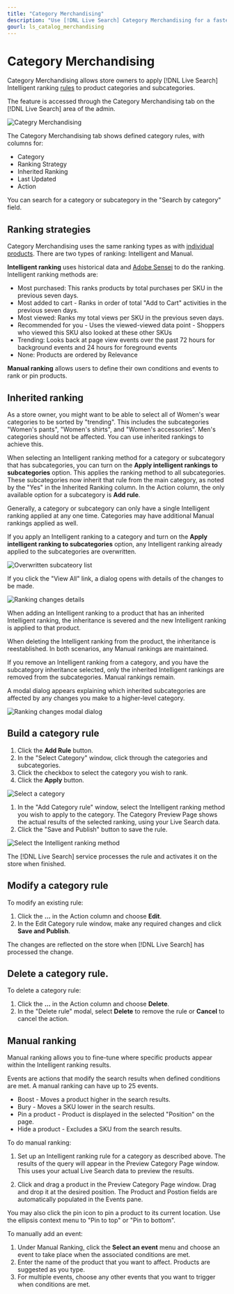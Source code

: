 ```yaml
---
title: "Category Merchandising"
description: "Use [!DNL Live Search] Category Merchandising for a faster shopping experience."
gourl: ls_catalog_merchandising
---
```


# Category Merchandising

Category Merchandising allows store owners to apply [!DNL Live Search] Intelligent ranking [rules](rules.md) to product categories and subcategories.

The feature is accessed through the Category Merchandising tab on the [!DNL Live Search] area of the admin.

![Categry Merchandising](assets/category_workspace.png)

The Category Merchandising tab shows defined category rules, with columns for:

* Category
* Ranking Strategy
* Inherited Ranking
* Last Updated
* Action

You can search for a category or subcategory in the "Search by category" field.

## Ranking strategies

Category Merchandising uses the same ranking types as with [individual products](rules-workspace.md).
There are two types of ranking: Intelligent and Manual.

**Intelligent ranking** uses historical data and [Adobe Sensei](https://www.adobe.com/sensei.html) to do the ranking. 
Intelligent ranking methods are:

* Most purchased: This ranks products by total purchases per SKU in the previous seven days.
* Most added to cart - Ranks in order of total "Add to Cart" activities in the previous seven days.
* Most viewed: Ranks my total views per SKU in the previous seven days.
* Recommended for you - Uses the viewed-viewed data point - Shoppers who viewed this SKU also looked at these other SKUs
* Trending: Looks back at page view events over the past 72 hours for background events and 24 hours for foreground events
* None: Products are ordered by Relevance

**Manual ranking** allows users to define their own conditions and events to rank or pin products.

## Inherited ranking

As a store owner, you might want to be able to select all of Women's wear categories to be sorted by "trending". This includes the subcategories "Women's pants", "Women's shirts", and "Women's accessories". Men's categories should not be affected. You can use inherited rankings to achieve this.

When selecting an Intelligent ranking method for a category or subcategory that has subcategories, you can turn on the **Apply intelligent rankings to subcategories** option. This applies the ranking method to all subcategories.
These subcategories now inherit that rule from the main category, as noted by the "Yes" in the Inherited Ranking column. In the Action column, the only available option for a subcategory is **Add rule**.

Generally, a category or subcategory can only have a single Intelligent ranking applied at any one time. Categories may have additional Manual rankings applied as well.

If you apply an Intelligent ranking to a category and turn on the **Apply intelligent ranking to subcategories** option, any Intelligent ranking already applied to the subcategories are overwritten.

![Overwritten subcateory list](assets/category_overwite_subs.png)

If you click the "View All" link, a dialog opens with details of the changes to be made.

![Ranking changes details](assets/category_overwrite.png)

When adding an Intelligent ranking to a product that has an inherited Intelligent ranking, the inheritance is severed and the new Intelligent ranking is applied to that product. 

When deleting the Intelligent ranking from the product, the inheritance is reestablished.
In both scenarios, any Manual rankings are maintained.

If you remove an Intelligent ranking from a category, and you have the subcategory inheritance selected, only the inherited Intelligent rankings are removed from the subcategories. Manual rankings remain.

A modal dialog appears explaining which inherited subcategories are affected by any changes you make to a higher-level category.

![Ranking changes modal dialog](assets/category_overwrite_modal.png)

## Build a category rule

1. Click the **Add Rule** button.
1. In the "Select Category" window, click through the categories and subcategories.
1. Click the checkbox to select the category you wish to rank.
1. Click the **Apply** button.

![Select a category](assets/category_select.png)

1. In the "Add Category rule" window, select the Intelligent ranking method you wish to apply to the category.
   The Category Preview Page shows the actual results of the selected ranking, using your Live Search data.
1. Click the "Save and Publish" button to save the rule.

![Select the Intelligent ranking method](assets/category_ranking.png)

The [!DNL Live Search] service processes the rule and activates it on the store when finished.

## Modify a category rule

To modify an existing rule:

1. Click the **...** in the Action column and choose **Edit**.
1. In the Edit Category rule window, make any required changes and click **Save and Publish**.

The changes are reflected on the store when [!DNL Live Search] has processed the change.

## Delete a category rule.

To delete a category rule:

1. Click the **...** in the Action column and choose **Delete**.
1. In the "Delete rule" modal, select **Delete** to remove the rule or **Cancel** to cancel the action.

## Manual ranking

Manual ranking allows you to fine-tune where specific products appear within the Intelligent ranking results.

Events are actions that modify the search results when defined conditions are met. A manual ranking can have up to 25 events.

* Boost - Moves a product higher in the search results.
* Bury - Moves a SKU lower in the search results.
* Pin a product - Product is displayed in the selected "Position" on the page.
* Hide a product - Excludes a SKU from the search results.

To do manual ranking:

1. Set up an Intelligent ranking rule for a category as described above. The results of the query will appear in the Preview Category Page window. This uses your actual Live Search data to preview the results.

1. Click and drag a product in the Preview Category Page window. Drag and drop it at the desired position. The Product and Postion fields are automatically populated in the Events pane.
  
  You may also click the pin icon to pin a product to its current location. Use the ellipsis context menu to "Pin to top" or "Pin to bottom".

To manually add an event:

1. Under Manual Ranking, click the **Select an event** menu and choose an event to take place when the associated conditions are met. 
1. Enter the name of the product that you want to affect. Products are suggested as you type.
1. For multiple events, choose any other events that you want to trigger when conditions are met.
